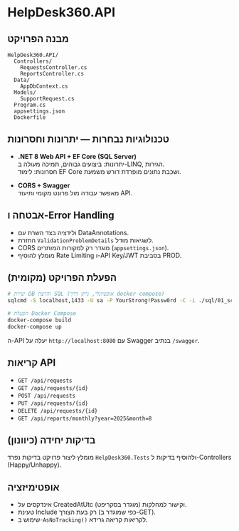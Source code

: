 
# HelpDesk360.API

## מבנה הפרויקט
```
HelpDesk360.API/
  Controllers/
    RequestsController.cs
    ReportsController.cs
  Data/
    AppDbContext.cs
  Models/
    SupportRequest.cs
  Program.cs
  appsettings.json
  Dockerfile
```

## טכנולוגיות נבחרות — יתרונות וחסרונות
- **.NET 8 Web API + EF Core (SQL Server)**  
  יתרונות: ביצועים גבוהים, תמיכה מעולה ב-LINQ, הגירות.  
  חסרונות: לימוד EF Core ושכבת נתונים מופרדת דורש משמעת.

- **CORS + Swagger**  
  מאפשר עבודה מול פרונט מקומי ותיעוד API.

## אבטחה ו-Error Handling
- ולידציה בצד השרת עם DataAnnotations.
- החזרת `ValidationProblemDetails` לשגיאות מודל.
- CORS מוגדר רק למקורות המותרים (`appsettings.json`).
- מומלץ להוסיף Rate Limiting ו-API Key/JWT בסביבת PROD.

## הפעלת הפרויקט (מקומית)
```bash
# יצירת DB והרצת SQL (אופציונלי, ניתן דרך docker-compose)
sqlcmd -S localhost,1433 -U sa -P YourStrong!Passw0rd -C -i ./sql/01_schema_and_report.sql

# הפעלת Docker Compose
docker-compose build
docker-compose up
```

ה-API יעלה על `http://localhost:8080` עם Swagger בנתיב `/swagger`.

## קריאות API
- `GET /api/requests`
- `GET /api/requests/{id}`
- `POST /api/requests`
- `PUT /api/requests/{id}`
- `DELETE /api/requests/{id}`
- `GET /api/reports/monthly?year=2025&month=8`

## בדיקות יחידה (כיוונון)
מומלץ ליצור פרויקט בדיקות נפרד `HelpDesk360.Tests` ולהוסיף בדיקות ל-Controllers (Happy/Unhappy).

## אופטימיזציה
- אינדקסים על CreatedAtUtc וקישור למחלקות (מוגדר בסקריפט).
- טעינת Include רק בעת הצורך (כפי שמוגדר ב-GET).
- שימוש ב-`AsNoTracking()` לקריאות קריאה גרידא.
